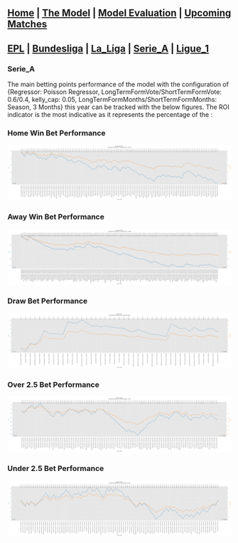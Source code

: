 ## [Home](https://nickpadd.github.io/EFLP.github.io/Home/ "EuropeanFootballLeaguePredictor Home page") | [The Model](https://nickpadd.github.io/EFLP.github.io/Model/ "Learn more about the model") | [Model Evaluation](https://nickpadd.github.io/EFLP.github.io/Evaluation/leagues/EPL "Past season performance of the model") | [Upcoming Matches](https://nickpadd.github.io/EFLP.github.io/Upcoming/leagues/EPL/ "The predictions of the upcoming matches") 

## [EPL](https://nickpadd.github.io/EFLP.github.io/Evaluation/leagues/EPL/ "Predictions for EPL") | [Bundesliga](https://nickpadd.github.io/EFLP.github.io/Evaluation/leagues/Bundesliga/ "Predictions for Bundesliga") | [La_Liga](https://nickpadd.github.io/EFLP.github.io/Evaluation/leagues/La_Liga/ "Predictions for La_Liga") | [Serie_A](https://nickpadd.github.io/EFLP.github.io/Evaluation/leagues/Serie_A/ "Predictions for Serie_A") | [Ligue_1](https://nickpadd.github.io/EFLP.github.io/Evaluation/leagues/Ligue_1/ "Predictions for Ligue_1")

### Serie_A

The main betting points performance of the model with the configuration of {Regressor: Poisson Regressor, LongTermFormVote/ShortTermFormVote: 0.6/0.4, kelly_cap: 0.05, LongTermFormMonths/ShortTermFormMonths: Season, 3 Months} this year can be tracked with the below figures. The ROI indicator is the most indicative as it represents the percentage of the :

### Home Win Bet Performance
[![Home Win Bet Performance](home_win_figure.png)](home_win_figure.png)

### Away Win Bet Performance
[![Away Win Bet Performance](away_win_figure.png)](away_win_figure.png)

### Draw Bet Performance
[![Draw Bet Performance](draw_figure.png)](draw_figure.png)

### Over 2.5 Bet Performance
[![Over 2.5 Bet Performance](over2.5_figure.png)](over2.5_figure.png)

### Under 2.5 Bet Performance
[![Under 2.5 Bet Performance](under2.5_figure.png)](under2.5_figure.png)
